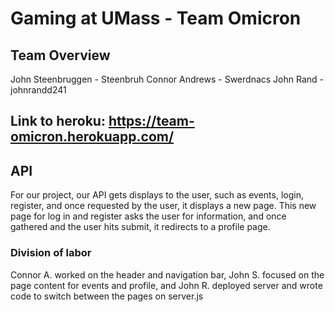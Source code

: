 # Gaming at UMass - Team Omicron

## Team Overview

John Steenbruggen - Steenbruh
Connor Andrews - Swerdnacs
John Rand - johnrandd241

## Link to heroku: https://team-omicron.herokuapp.com/

## API
For our project, our API gets displays to the user, such as events, login, register, and once requested by the user, it displays a new page. This new page for log in and register asks the user for information, and once gathered and the user hits submit, it redirects to a profile page.

### Division of labor

Connor A. worked on the header and navigation bar, John S. focused on the page content for events and profile, and John R. deployed server and wrote code to switch between the pages on server.js
